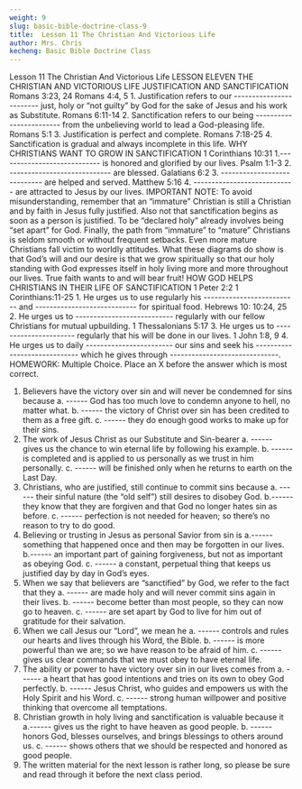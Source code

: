 ```yaml
---
weight: 9
slug: basic-bible-doctrine-class-9
title:  Lesson 11 The Christian And Victorious Life
author: Mrs. Chris
kecheng: Basic Bible Doctrine Class
---
```


Lesson 11 The Christian And Victorious Life
LESSON ELEVEN
THE CHRISTIAN AND VICTORIOUS LIFE
JUSTIFICATION AND SANCTIFICATION
Romans 3:23, 24
Romans 4:4, 5	1. Justification refers to our ------------------------ just, holy or “not guilty” by God for the sake of Jesus and his work as Substitute.
Romans 6:11-14	2. Sanctification refers to our being ------------------------ from the unbelieving world to lead a God-pleasing life.
Romans 5:1	3. Justification is perfect and complete.
Romans 7:18-25	4. Sanctification is gradual and always incomplete in this life.
WHY CHRISTIANS WANT TO GROW IN SANCTIFICATION
1 Corinthians
10:31	1.---------------------------- is honored and glorified by our lives.
Psalm 1:1-3	2. ---------------------------- are blessed.
Galatians 6:2	3. ---------------------------- are helped and served.
Matthew 5:16	4. ---------------------------- are attracted to Jesus by our lives.
IMPORTANT NOTE: To avoid misunderstanding, remember that an “immature” Christian is still a Christian and by faith in Jesus fully justified. Also not that sanctification begins as soon as a person is justified. To be “declared holy” already involves being “set apart” for God. Finally, the path from “immature” to “mature” Christians is seldom smooth or without frequent setbacks. Even more mature Christians fall victim to worldly attitudes. What these diagrams do show is that God’s will and our desire is that we grow spiritually so that our holy standing with God expresses itself in holy living more and more throughout our lives. True faith wants to and will bear fruit!
HOW GOD HELPS CHRISTIANS IN THEIR LIFE
OF SANCTIFICATION
1 Peter 2:2
1 Corinthians:11-25	1. He urges us to use regularly his -------------------------- and ---------------------------- for spiritual food.
Hebrews 10:
10:24, 25	2. He urges us to --------------------------- regularly with our fellow Christians for mutual upbuilding.
1 Thessalonians
5:17	3. He urges us to ---------------------- regularly that his will be done in our lives.
1 John 1:8, 9	4. He urges us to daily ------------------------ our sins and seek his
----------------------------- which he gives through
------------------------------.
HOMEWORK:
Multiple Choice. Place an X before the answer which is most correct.
1. Believers have the victory over sin and will never be condemned for sins because
a. ------ God has too much love to condemn anyone to hell, no matter what.
b. ------ the victory of Christ over sin has been credited to them as a free gift.
c. ------ they do enough good works to make up for their sins.
2. The work of Jesus Christ as our Substitute and Sin-bearer
a. ------ gives us the chance to win eternal life by following his example.
b. ------ is completed and is applied to us personally as we trust in him personally.
c. ------ will be finished only when he returns to earth on the Last Day.
3. Christians, who are justified, still continue to commit sins because
a. ------ their sinful nature (the “old self”) still desires to disobey God.
b.------ they know that they are forgiven and that God no longer hates sin as before.
c. ------ perfection is not needed for heaven; so there’s no reason to try to do good.
4. Believing or trusting in Jesus as personal Savior from sin is
a.------ something that happened once and then may be forgotten in our lives.
b.------ an important part of gaining forgiveness, but not as important as obeying God.
c. ------ a constant, perpetual thing that keeps us justified day by day in God’s eyes.
5. When we say that believers are “sanctified” by God, we refer to the fact that they
a. ------ are made holy and will never commit sins again in their lives.
b. ------ become better than most people, so they can now go to heaven.
c. ------ are set apart by God to live for him out of gratitude for their salvation.
6. When we call Jesus our “Lord”, we mean he
a. ------ controls and rules our hearts and lives through his Word, the Bible.
b. ------ is more powerful than we are; so we have reason to be afraid of him.
c. ------ gives us clear commands that we must obey to have eternal life.
7. The ability or power to have victory over sin in our lives comes from
a. ------ a heart that has good intentions and tries on its own to obey God perfectly.
b. ------ Jesus Christ, who guides and empowers us with the Holy Spirit and his Word.
c. ------ strong human willpower and positive thinking that overcome all temptations.
8. Christian growth in holy living and sanctification is valuable because it
a.------ gives us the right to have heaven as good people.
b. ------ honors God, blesses ourselves, and brings blessings to others around us.
c. ------ shows others that we should be respected and honored as good people.
9. The written material for the next lesson is rather long, so please be sure and read through it before the next class period.
